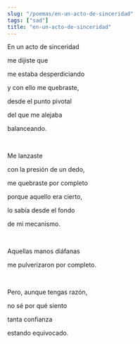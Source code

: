 ```yaml
---
slug: "/poemas/en-un-acto-de-sinceridad"
tags: ["sad"]
title: "en-un-acto-de-sinceridad"
---
```

En un acto de sinceridad

me dijiste que

me estaba desperdiciando

y con ello me quebraste,

desde el punto pivotal

del que me alejaba

balanceando.

&nbsp;

Me lanzaste

con la presión de un dedo,

me quebraste por completo

porque aquello era cierto,

lo sabía desde el fondo

de mi mecanismo.

&nbsp;

Aquellas manos diáfanas

me pulverizaron por completo.

&nbsp;

Pero, aunque tengas razón,

no sé por qué siento

tanta confianza

estando equivocado.